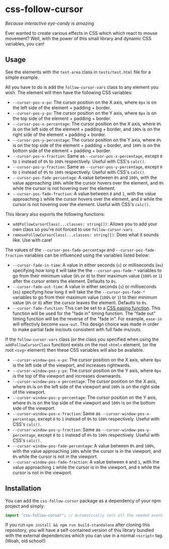 # css-follow-cursor

_Because interactive eye-candy is amazing_

Ever wanted to create various effects in CSS which which react to mouse movement? Well, with the power of this small library and dynamic CSS variables, you can!

## Usage

See the elements with the `test-area` class in `tests/test.html` file for a simple example.

All you have to do is add the `follow-cursor-vars` class to any element you wish. The element will then have the
following CSS variables:
* `--cursor-pos-x-px`: The cursor position on the X axis, where `0px` is on the left side of the element +
  padding + border.
* `--cursor-pos-y-px`: The cursor position on the Y axis, where `0px` is on the top side of the element +
  padding + border.
* `--cursor-pos-x-percentage`: The cursor position on the X axis, where `0%` is on the left side of the element +
  padding + border, and `100%` is on the right side of the element + padding + border. 
* `--cursor-pos-y-percentage`: The cursor position on the Y axis, where `0%` is on the top side of the element +
  padding + border, and `100%` is on the bottom side of the element + padding + border.
* `--cursor-pos-x-fraction`: Same as `--cursor-pos-x-percentage`, except `0` to `1` instead of `0%` to `100%`
  respectively. Useful with CSS's `calc()`.
* `--cursor-pos-y-fraction`: Same as `--cursor-pos-y-percentage`, except `0` to `1` instead of `0%` to `100%`
  respectively. Useful with CSS's `calc()`.
* `--cursor-pos-fade-percentage`: A value between `0%` and `100%`, with the value approaching `100%` while the cursor
  hovers over the element, and `0%` while the cursor is not hovering over the element.
* `--cursor-pos-fade-fraction`: A value between `0` and `1`, with the value approaching `1` while the cursor hovers
  over the element, and `0` while the cursor is not hovering over the element. Useful with CSS's `calc()`.

This library also exports the following functions:
* `addFollowCursorClass(...classes: string[])`: Allows you to add your own class so you're not forced to use
  `follow-cursor-vars`.
* `removeFollowCursorClass(...classes: string[])`: Does what it sounds like. Use with care!

The values of the `--cursor-pos-fade-percentage` and `--cursor-pos-fade-fraction` variables can be influenced using the
variables listed below:
* `--cursor-fade-in-time`: A value in either seconds (`s`) or milliseconds (`ms`) specifying how long it will take the
  the `--cursor-pos-fade-*` variables to go from their minimum value (`0%` or `0`) to their maximum value (`100%` or
  `1`) after the cursor enters the element. Defaults to `0s`.
* `--cursor-fade-out-time`: A value in either seconds (`s`) or milliseconds (`ms`) specifying how long it will take the
  the `--cursor-pos-fade-*` variables to go from their maximum value (`100%` or `1`) to their minimum value (`0%` or
  `0`) after the cursor leaves the element. Defaults to `0s`.
* `--cursor-fade-function`: This can be set to a
  [CSS easing function](https://developer.mozilla.org/en-US/docs/Web/CSS/easing-function). This function will be used
  for the "fade in" timing function. The "fade out" timing function will be the reverse of the "fade in". For example,
  `ease-in` will effectivly become `ease-out`. This design choice was made in order to make partial fade ins/outs consistent with full fade ins/outs.

If the `follow-cursor-vars` class (or the class you specified when using the `addFollowCursorClass` function) exists
on the root `<html>` element, (or the root `<svg>` element) then these CSS variables will also be available.

* `--cursor-window-pos-x-px`: The cursor position on the X axis, where `0px` is the left side of the viewport, and
  increases rightwards.
* `--cursor-window-pos-y-px`: The cursor position on the Y axis, where `0px` is the top of the viewport and increases
  downwards.
* `--cursor-window-pos-x-percentage`: The cursor position on the X axis, where `0%` is on the left side of the viewport
  and `100%` is on the right side of the viewport. 
* `--cursor-window-pos-y-percentage`: The cursor position on the Y axis, where `0%` is on the top side of the viewport
  and `100%` is on the bottom side of the viewport.
* `--cursor-window-pos-x-fraction`: Same as `--cursor-window-pos-x-percentage`, except `0` to `1` instead of `0%` to
  `100%` respectively. Useful with CSS's `calc()`.
* `--cursor-window-pos-y-fraction`: Same as `--cursor-window-pos-y-percentage`, except `0` to `1` instead of `0%` to `100%`
  respectively. Useful with CSS's `calc()`.
* `--cursor-window-pos-fade-percentage`: A value between `0%` and `100%`, with the value approaching `100%` while the cursor
  is in the viewport, and `0%` while the cursor is not in the viewport.
* `--cursor-window-pos-fade-fraction`: A value between `0` and `1`, with the value approaching `1` while the cursor is
  in the viewport, and `0` while the cursor is not in the viewport.

## Installation

You can add the `css-follow-cursor` package as a dependency of your npm project and simply:
```js
import "css-follow-cursor"; // Automatically sets all the needed event handlers
```

If you run `npm install && npm run build-standalone` after cloning this repository, you will have a self-contained
version of this library bundled with the external dependencies which you can use in a normal `<script>` tag.
(Woah, old school!)
